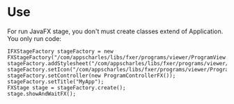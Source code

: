 # Use
For run JavaFX stage, you don't must create classes extend of Application.
You only run code:
```
IFXStageFactory stageFactory = new FXStageFactory("/com/appscharles/libs/fxer/programs/viewer/ProgramView.fxml");
stageFactory.addStylesheet("/com/appscharles/libs/fxer/programs/viewer/ProgramStyle.css");
stageFactory.setIcon("/com/appscharles/libs/fxer/programs/viewer/ProgramIcon.png");
stageFactory.setController(new ProgramControllerFX());
stageFactory.setTitle("MyApp");
FXStage stage = stageFactory.create();
stage.showAndWaitFX();
```
